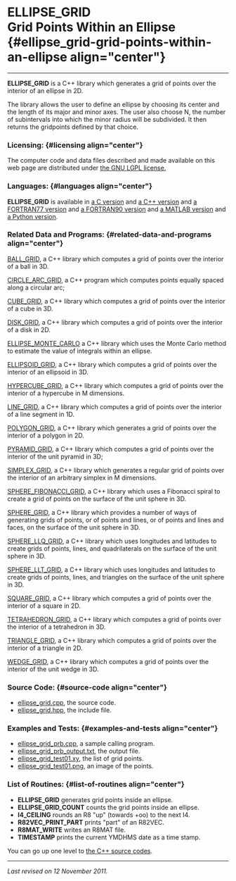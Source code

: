 ELLIPSE\_GRID\
Grid Points Within an Ellipse {#ellipse_grid-grid-points-within-an-ellipse align="center"}
=============================

------------------------------------------------------------------------

**ELLIPSE\_GRID** is a C++ library which generates a grid of points over
the interior of an ellipse in 2D.

The library allows the user to define an ellipse by choosing its center
and the length of its major and minor axes. The user also choose N, the
number of subintervals into which the minor radius will be subdivided.
It then returns the gridpoints defined by that choice.

### Licensing: {#licensing align="center"}

The computer code and data files described and made available on this
web page are distributed under [the GNU LGPL
license.](../../txt/gnu_lgpl.txt)

### Languages: {#languages align="center"}

**ELLIPSE\_GRID** is available in [a C
version](../../c_src/ellipse_grid/ellipse_grid.html) and [a C++
version](../../cpp_src/ellipse_grid/ellipse_grid.html) and [a FORTRAN77
version](../../f77_src/ellipse_grid/ellipse_grid.html) and [a FORTRAN90
version](../../f_src/ellipse_grid/ellipse_grid.html) and [a MATLAB
version](../../m_src/ellipse_grid/ellipse_grid.html) and [a Python
version](../../py_src/ellipse_grid/ellipse_grid.html).

### Related Data and Programs: {#related-data-and-programs align="center"}

[BALL\_GRID](../../cpp_src/ball_grid/ball_grid.html), a C++ library
which computes a grid of points over the interior of a ball in 3D.

[CIRCLE\_ARC\_GRID](../../cpp_src/circle_arc_grid/circle_arc_grid.html),
a C++ program which computes points equally spaced along a circular arc;

[CUBE\_GRID](../../cpp_src/cube_grid/cube_grid.html), a C++ library
which computes a grid of points over the interior of a cube in 3D.

[DISK\_GRID](../../cpp_src/disk_grid/disk_grid.html), a C++ library
which computes a grid of points over the interior of a disk in 2D.

[ELLIPSE\_MONTE\_CARLO](../../cpp_src/ellipse_monte_carlo/ellipse_monte_carlo.html)
a C++ library which uses the Monte Carlo method to estimate the value of
integrals within an ellipse.

[ELLIPSOID\_GRID](../../cpp_src/ellipsoid_grid/ellipsoid_grid.html), a
C++ library which computes a grid of points over the interior of an
ellipsoid in 3D.

[HYPERCUBE\_GRID](../../cpp_src/hypercube_grid/hypercube_grid.html), a
C++ library which computes a grid of points over the interior of a
hypercube in M dimensions.

[LINE\_GRID](../../cpp_src/line_grid/line_grid.html), a C++ library
which computes a grid of points over the interior of a line segment in
1D.

[POLYGON\_GRID](../../cpp_src/polygon_grid/polygon_grid.html), a C++
library which generates a grid of points over the interior of a polygon
in 2D.

[PYRAMID\_GRID](../../cpp_src/pyramid_grid/pyramid_grid.html), a C++
library which computes a grid of points over the interior of the unit
pyramid in 3D;

[SIMPLEX\_GRID](../../cpp_src/simplex_grid/simplex_grid.html), a C++
library which generates a regular grid of points over the interior of an
arbitrary simplex in M dimensions.

[SPHERE\_FIBONACCI\_GRID](../../cpp_src/sphere_fibonacci_grid/sphere_fibonacci_grid.html),
a C++ library which uses a Fibonacci spiral to create a grid of points
on the surface of the unit sphere in 3D.

[SPHERE\_GRID](../../cpp_src/sphere_grid/sphere_grid.html), a C++
library which provides a number of ways of generating grids of points,
or of points and lines, or of points and lines and faces, on the surface
of the unit sphere in 3D.

[SPHERE\_LLQ\_GRID](../../cpp_src/sphere_llq_grid/sphere_llq_grid.html),
a C++ library which uses longitudes and latitudes to create grids of
points, lines, and quadrilaterals on the surface of the unit sphere in
3D.

[SPHERE\_LLT\_GRID](../../cpp_src/sphere_llt_grid/sphere_llt_grid.html),
a C++ library which uses longitudes and latitudes to create grids of
points, lines, and triangles on the surface of the unit sphere in 3D.

[SQUARE\_GRID](../../cpp_src/square_grid/square_grid.html), a C++
library which computes a grid of points over the interior of a square in
2D.

[TETRAHEDRON\_GRID](../../cpp_src/tetrahedron_grid/tetrahedron_grid.html),
a C++ library which computes a grid of points over the interior of a
tetrahedron in 3D.

[TRIANGLE\_GRID](../../cpp_src/triangle_grid/triangle_grid.html), a C++
library which computes a grid of points over the interior of a triangle
in 2D.

[WEDGE\_GRID](../../cpp_src/wedge_grid/wedge_grid.html), a C++ library
which computes a grid of points over the interior of the unit wedge in
3D.

### Source Code: {#source-code align="center"}

-   [ellipse\_grid.cpp](ellipse_grid.cpp), the source code.
-   [ellipse\_grid.hpp](ellipse_grid.hpp), the include file.

### Examples and Tests: {#examples-and-tests align="center"}

-   [ellipse\_grid\_prb.cpp](ellipse_grid_prb.cpp), a sample calling
    program.
-   [ellipse\_grid\_prb\_output.txt](ellipse_grid_prb_output.txt), the
    output file.
-   [ellipse\_grid\_test01.xy](ellipse_grid_test01.xy), the list of grid
    points.
-   [ellipse\_grid\_test01.png](ellipse_grid_test01.png), an image of
    the points.

### List of Routines: {#list-of-routines align="center"}

-   **ELLIPSE\_GRID** generates grid points inside an ellipse.
-   **ELLIPSE\_GRID\_COUNT** counts the grid points inside an ellipse.
-   **I4\_CEILING** rounds an R8 "up" (towards +oo) to the next I4.
-   **R82VEC\_PRINT\_PART** prints "part" of an R82VEC.
-   **R8MAT\_WRITE** writes an R8MAT file.
-   **TIMESTAMP** prints the current YMDHMS date as a time stamp.

You can go up one level to [the C++ source codes](../cpp_src.html).

------------------------------------------------------------------------

*Last revised on 12 November 2011.*
